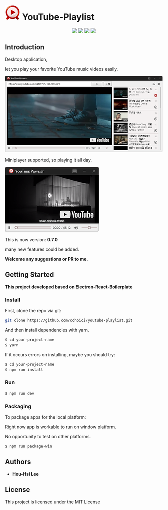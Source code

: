 # <img src='./internals/img/youtubePlaylist.png' /> **YouTube-Playlist**

<div align="center">
<img src='https://img.shields.io/depfu/depfu/example-ruby.svg' />
<img src='https://img.shields.io/badge/devDependencies-electron-green.svg' />
<img src='https://img.shields.io/github/license/mashape/apistatus.svg' />
<img src='https://img.shields.io/badge/PRs-welcome-red.svg' />
</div>

## Introduction


Desktop application,

let you play your favorite YouTube music videos easily.

<img src='./internals/img/player.png' />


Miniplayer supported, so playing it all day.

<img src='./internals/img/miniPlayer.png' />

This is now version: **0.7.0**

many new features could be added.

**Welcome any suggestions or PR to me.**

## Getting Started

**This project developed based on Electron-React-Boilerplate**


### Install

First, clone the repo via git:

```bash
git clone https://github.com/cchoici/youtube-playlist.git
```

And then install dependencies with yarn.

```bash
$ cd your-project-name
$ yarn
```
If it occurs errors on installing, maybe you should try:

```bash
$ cd your-project-name
$ npm run install
```

### Run

```bash
$ npm run dev
```

### Packaging

To package apps for the local platform:

Right now app is workable to run on window platform.

No opportunity to test on other platforms.

```bash
$ npm run package-win
```

## Authors

* **Hou-Hsi Lee**

## License

This project is licensed under the MIT License
